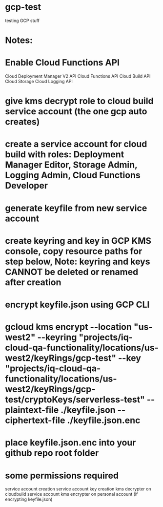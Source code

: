 # gcp-test
testing GCP stuff

# Notes: 

# Enable Cloud Functions API
Cloud Deployment Manager V2 API
Cloud Functions API
Cloud Build API
Cloud Storage
Cloud Logging API
# give kms decrypt role to cloud build service account (the one gcp auto creates)
# create a service account for cloud build with roles: Deployment Manager Editor, Storage Admin, Logging Admin, Cloud Functions Developer
# generate keyfile from new service account
# create keyring and key in GCP KMS console, copy resource paths for step below, Note: keyring and keys CANNOT be deleted or renamed after creation
# encrypt keyfile.json using GCP CLI
# gcloud kms encrypt --location "us-west2" --keyring "projects/iq-cloud-qa-functionality/locations/us-west2/keyRings/gcp-test" --key "projects/iq-cloud-qa-functionality/locations/us-west2/keyRings/gcp-test/cryptoKeys/serverless-test" --plaintext-file ./keyfile.json --ciphertext-file ./keyfile.json.enc
# place keyfile.json.enc into your github repo root folder


# some permissions required
  service account creation
  service account key creation
  kms decrypter on cloudbuild service account
  kms encrypter on personal account (if encrypting keyfile.json)

#
##
